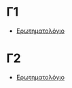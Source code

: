 # Γ1



* [Ερωτηματολόγιο](https://docs.google.com/forms/d/e/1FAIpQLSfMjCmDUnAQ96XtQT3BfNt99Oult07cj4xA2ST6digCGei3WQ/viewform?usp=sf_link)



# Γ2



* [Ερωτηματολόγιο](https://docs.google.com/forms/d/e/1FAIpQLSfMjCmDUnAQ96XtQT3BfNt99Oult07cj4xA2ST6digCGei3WQ/viewform?usp=sf_link)
